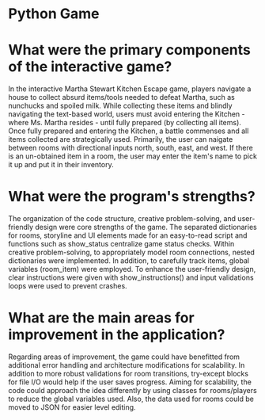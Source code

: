 # Python Game 
# What were the primary components of the interactive game?
In the interactive Martha Stewart Kitchen Escape game, players navigate a house to collect absurd items/tools needed to defeat Martha, such as nunchucks and spoiled milk. While collecting these items and blindly navigating the text-based world, users must avoid entering the Kitchen - where Ms. Martha resides - until fully prepared (by collecting all items). Once fully prepared and entering the Kitchen, a battle commenses and all items collected are strategically used. Primarily, the user can naigate between rooms with directional inputs north, south, east, and west. If there is an un-obtained item in a room, the user may enter the item's name to pick it up and put it in their inventory.
# What were the program's strengths?
The organization of the code structure, creative problem-solving, and user-friendly design were core strengths of the game. The separated dictionaries for rooms, storyline and UI elements made for an easy-to-read script and functions such as show_status centralize game status checks. Within creative problem-solving, to appropriately model room connections, nested dictionaries were implemented. In addition, to carefully track items, global variables (room_item) were employed. To enhance the user-friendly design, clear instructions were given with show_instructions() and input validations loops were used to prevent crashes.
# What are the main areas for improvement in the application?
Regarding areas of improvement, the game could have benefitted from additional error handling and architecture modifications for scalability. In addition to more robust validations for room transitions, try-except blocks for file I/O would help if the user saves progress. Aiming for scalability, the code could approach the idea differently by using classes for rooms/players to reduce the global variables used. Also, the data used for rooms could be moved to JSON for easier level editing.
